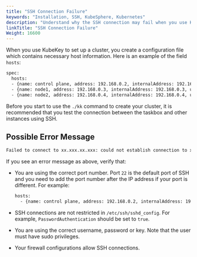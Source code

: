 ```yaml
---
title: "SSH Connection Failure"
keywords: "Installation, SSH, KubeSphere, Kubernetes"
description: "Understand why the SSH connection may fail when you use KubeKey to create a cluster."
linkTitle: "SSH Connection Failure"
Weight: 16600
---
```


When you use KubeKey to set up a cluster, you create a configuration file which contains necessary host information. Here is an example of the field `hosts`:

```bash
spec:
  hosts:
  - {name: control plane, address: 192.168.0.2, internalAddress: 192.168.0.2, user: ubuntu, password: Testing123}
  - {name: node1, address: 192.168.0.3, internalAddress: 192.168.0.3, user: ubuntu, password: Testing123}
  - {name: node2, address: 192.168.0.4, internalAddress: 192.168.0.4, user: ubuntu, password: Testing123}
```

Before you start to use the `./kk` command to create your cluster, it is recommended that you test the connection between the taskbox and other instances using SSH.

## Possible Error Message

```bash
Failed to connect to xx.xxx.xx.xxx: could not establish connection to xx.xxx.xx.xxx:xx: ssh: handshake failed: ssh: unable to authenticate , attempted methods [none], no supported methods remain node=xx.xxx.xx.xxx
```

If you see an error message as above, verify that:

- You are using the correct port number. Port `22` is the default port of SSH and you need to add the port number after the IP address if your port is different. For example:

  ```bash
  hosts:
    - {name: control plane, address: 192.168.0.2, internalAddress: 192.168.0.2, port: 8022, user: ubuntu, password: Testing123}
  ```

- SSH connections are not restricted in `/etc/ssh/sshd_config`. For example, `PasswordAuthentication` should be set to `true`.

- You are using the correct username, password or key. Note that the user must have sudo privileges.

- Your firewall configurations allow SSH connections.